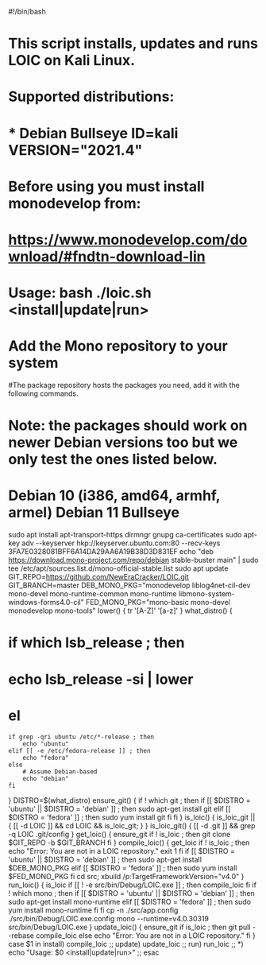 #!/bin/bash
# This script installs, updates and runs LOIC on Kali Linux.
# Supported distributions:
#    * Debian Bullseye ID=kali 	VERSION="2021.4"
#
# Before using you must install monodevelop from:
# https://www.monodevelop.com/download/#fndtn-download-lin
#
# Usage: bash ./loic.sh <install|update|run>
#
# Add the Mono repository to your system
#The package repository hosts the packages you need, add it with the following commands.
# Note: the packages should work on newer Debian versions too but we only test the ones listed below.
# Debian 10 (i386, amd64, armhf, armel) <for> Debian 11 Bullseye
sudo apt install apt-transport-https dirmngr gnupg ca-certificates
sudo apt-key adv --keyserver hkp://keyserver.ubuntu.com:80 --recv-keys 3FA7E0328081BFF6A14DA29AA6A19B38D3D831EF
echo "deb https://download.mono-project.com/repo/debian stable-buster main" | sudo tee /etc/apt/sources.list.d/mono-official-stable.list
sudo apt update
GIT_REPO=https://github.com/NewEraCracker/LOIC.git
GIT_BRANCH=master
DEB_MONO_PKG="monodevelop liblog4net-cil-dev mono-devel mono-runtime-common mono-runtime libmono-system-windows-forms4.0-cil"
FED_MONO_PKG="mono-basic mono-devel monodevelop mono-tools"
lower() {
    tr '[A-Z]' '[a-z]'
}
what_distro() {
#   if which lsb_release ; then
#       echo lsb_release -si | lower
#   el
    if grep -qri ubuntu /etc/*-release ; then
        echo "ubuntu"
    elif [[ -e /etc/fedora-release ]] ; then
        echo "fedora"
    else
        # Assume Debian-based
        echo "debian"
    fi
}
DISTRO=$(what_distro)
ensure_git() {
    if ! which git ; then
        if [[ $DISTRO = 'ubuntu' || $DISTRO = 'debian' ]] ; then
            sudo apt-get install git
        elif [[ $DISTRO = 'fedora' ]] ; then
            sudo yum install git
        fi
    fi
}
is_loic() {
    is_loic_git || { [[ -d LOIC ]] && cd LOIC && is_loic_git; }
}
is_loic_git() {
    [[ -d .git ]] && grep -q LOIC .git/config
}
get_loic() {
    ensure_git
    if ! is_loic ; then
        git clone $GIT_REPO -b $GIT_BRANCH
    fi
}
compile_loic() {
    get_loic
    if ! is_loic ; then
        echo "Error: You are not in a LOIC repository."
        exit 1
    fi
    if [[ $DISTRO = 'ubuntu' || $DISTRO = 'debian' ]] ; then
        sudo apt-get install $DEB_MONO_PKG
    elif [[ $DISTRO = 'fedora' ]] ; then
        sudo yum install $FED_MONO_PKG
    fi
    cd src; xbuild /p:TargetFrameworkVersion="v4.0"
}
run_loic() {
    is_loic
    if [[ ! -e src/bin/Debug/LOIC.exe ]] ; then
        compile_loic
    fi
    if ! which mono ; then
        if [[ $DISTRO = 'ubuntu' || $DISTRO = 'debian' ]] ; then
            sudo apt-get install mono-runtime
        elif [[ $DISTRO = 'fedora' ]] ; then
            sudo yum install mono-runtime
        fi
    fi
    cp -n ./src/app.config ./src/bin/Debug/LOIC.exe.config
    mono --runtime=v4.0.30319 src/bin/Debug/LOIC.exe
}
update_loic() {
    ensure_git
    if is_loic ; then
        git pull --rebase
        compile_loic
    else
        echo "Error: You are not in a LOIC repository."
    fi
}
case $1 in
    install)
        compile_loic
        ;;
    update)
        update_loic
        ;;
    run)
        run_loic
        ;;
    *)
        echo "Usage: $0 <install|update|run>"
        ;;
esac
